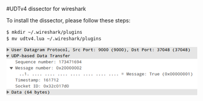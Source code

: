#UDTv4 dissector for wireshark

To install the dissector, please follow these steps:

```sh
$ mkdir ~/.wireshark/plugins
$ mv udtv4.lua ~/.wireshark/plugins
```

![alt Screenshot](https://raw.githubusercontent.com/dragonxtek/udt_dissector/master/UDT%20Header%20Client.png)

